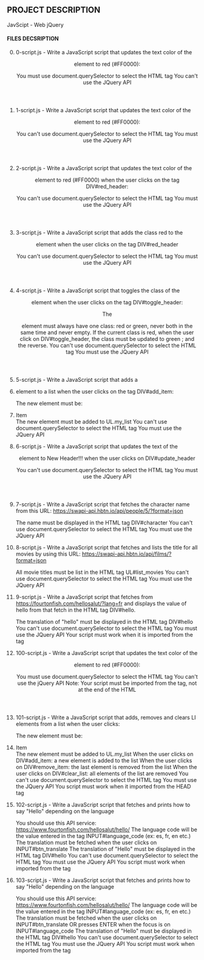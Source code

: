 ## PROJECT DESCRIPTION
JavScipt - Web jQuery

#### FILES DECSRIPTION
0. 0-script.js - Write a JavaScript script that updates the text color of the <header> element to red (#FF0000):

    You must use document.querySelector to select the HTML tag
    You can\'t use the JQuery API

1. 1-script.js - Write a JavaScript script that updates the text color of the <header> element to red (#FF0000):

    You can\'t use document.querySelector to select the HTML tag
    You must use the JQuery API

2. 2-script.js - Write a JavaScript script that updates the text color of the <header> element to red (#FF0000) when the user clicks on the tag DIV#red_header:

    You can\'t use document.querySelector to select the HTML tag
    You must use the JQuery API

3. 3-script.js - Write a JavaScript script that adds the class red to the <header> element when the user clicks on the tag DIV#red_header

    You can\'t use document.querySelector to select the HTML tag
    You must use the JQuery API

4. 4-script.js - Write a JavaScript script that toggles the class of the <header> element when the user clicks on the tag DIV#toggle_header:

    The <header> element must always have one class: red or green, never both in the same time and never empty.
    If the current class is red, when the user click on DIV#toggle_header, the class must be updated to green ; and the reverse.
    You can\'t use document.querySelector to select the HTML tag
    You must use the JQuery API

5. 5-script.js - Write a JavaScript script that adds a <li> element to a list when the user clicks on the tag DIV#add_item:

    The new element must be: <li>Item</li>
    The new element must be added to UL.my_list
    You can\'t use document.querySelector to select the HTML tag
    You must use the JQuery API

6. 6-script.js - Write a JavaScript script that updates the text of the <header> element to New Header!!! when the user clicks on DIV#update_header

    You can\'t use document.querySelector to select the HTML tag
    You must use the JQuery API

7. 7-script.js - Write a JavaScript script that fetches the character name from this URL: https://swapi-api.hbtn.io/api/people/5/?format=json

    The name must be displayed in the HTML tag DIV#character
    You can\'t use document.querySelector to select the HTML tag
    You must use the JQuery API

8. 8-script.js - Write a JavaScript script that fetches and lists the title for all movies by using this URL: https://swapi-api.hbtn.io/api/films/?format=json

    All movie titles must be list in the HTML tag UL#list_movies
    You can\'t use document.querySelector to select the HTML tag
    You must use the JQuery API

9. 9-script.js - Write a JavaScript script that fetches from https://fourtonfish.com/hellosalut/?lang=fr and displays the value of hello from that fetch in the HTML tag DIV#hello.

    The translation of \"hello\" must be displayed in the HTML tag DIV#hello
    You can\'t use document.querySelector to select the HTML tag
    You must use the JQuery API
    Your script must work when it is imported from the <head> tag
	     
10. 100-script.js - Write a JavaScript script that updates the text color of the <header> element to red (#FF0000):

    You must use document.querySelector to select the HTML tag
    You can\'t use the jQuery API
    Note: Your script must be imported from the <head> tag, not at the end of the HTML

11. 101-script.js - Write a JavaScript script that adds, removes and clears LI elements from a list when the user clicks:

    The new element must be: <li>Item</li>
    The new element must be added to UL.my_list
    When the user clicks on DIV#add_item: a new element is added to the list
    When the user clicks on DIV#remove_item: the last element is removed from the list
    When the user clicks on DIV#clear_list: all elements of the list are removed
    You can\'t use document.querySelector to select the HTML tag
    You must use the JQuery API
    You script must work when it imported from the HEAD tag

12. 102-script.js - Write a JavaScript script that fetches and prints how to say \"Hello\" depending on the language

    You should use this API service: https://www.fourtonfish.com/hellosalut/hello/
    The language code will be the value entered in the tag INPUT#language_code (ex: es, fr, en etc.)
    The translation must be fetched when the user clicks on INPUT#btn_translate
    The translation of \"Hello\" must be displayed in the HTML tag DIV#hello
    You can\'t use document.querySelector to select the HTML tag
    You must use the JQuery API
    You script must work when imported from the <head> tag
			    				
13. 103-script.js - Write a JavaScript script that fetches and prints how to say \"Hello\" depending on the language

    You should use this API service: https://www.fourtonfish.com/hellosalut/hello/
    The language code will be the value entered in the tag INPUT#language_code (ex: es, fr, en etc.)
    The translation must be fetched when the user clicks on INPUT#btn_translate OR presses ENTER when the focus is on INPUT#language_code
    The translation of \"Hello\" must be displayed in the HTML tag DIV#hello
    You can\'t use document.querySelector to select the HTML tag
    You must use the JQuery API
    You script must work when imported from the <head> tag
			     